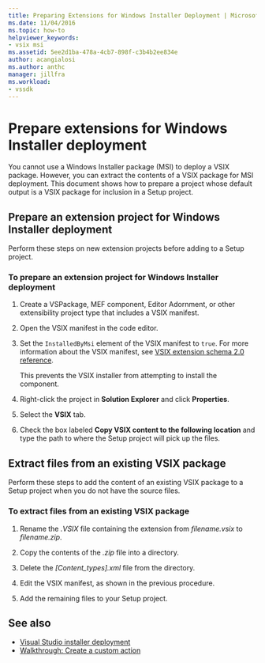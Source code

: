 ```yaml
---
title: Preparing Extensions for Windows Installer Deployment | Microsoft Docs
ms.date: 11/04/2016
ms.topic: how-to
helpviewer_keywords:
- vsix msi
ms.assetid: 5ee2d1ba-478a-4cb7-898f-c3b4b2ee834e
author: acangialosi
ms.author: anthc
manager: jillfra
ms.workload:
- vssdk
---
```

# Prepare extensions for Windows Installer deployment
You cannot use a Windows Installer package (MSI) to deploy a VSIX package. However, you can extract the contents of a VSIX package for MSI deployment. This document shows how to prepare a project whose default output is a VSIX package for inclusion in a Setup project.

## Prepare an extension project for Windows Installer deployment
 Perform these steps on new extension projects before adding to a Setup project.

### To prepare an extension project for Windows Installer deployment

1. Create a VSPackage, MEF component, Editor Adornment, or other extensibility project type that includes a VSIX manifest.

2. Open the VSIX manifest in the code editor.

3. Set the `InstalledByMsi` element of the VSIX manifest to `true`. For more information about the VSIX manifest, see [VSIX extension schema 2.0 reference](../extensibility/vsix-extension-schema-2-0-reference.md).

     This prevents the VSIX installer from attempting to install the component.

4. Right-click the project in **Solution Explorer** and click **Properties**.

5. Select the **VSIX** tab.

6. Check the box labeled **Copy VSIX content to the following location** and type the path to where the Setup project will pick up the files.

## Extract files from an existing VSIX package
 Perform these steps to add the content of an existing VSIX package to a Setup project when you do not have the source files.

### To extract files from an existing VSIX package

1. Rename the *.VSIX* file containing the extension from *filename.vsix* to *filename.zip*.

2. Copy the contents of the *.zip* file into a directory.

3. Delete the *[Content_types].xml* file from the directory.

4. Edit the VSIX manifest, as shown in the previous procedure.

5. Add the remaining files to your Setup project.

## See also
- [Visual Studio installer deployment](/previous-versions/2kt85ked(v=vs.120))
- [Walkthrough: Create a custom action](/previous-versions/visualstudio/visual-studio-2010/d9k65z2d(v=vs.100))